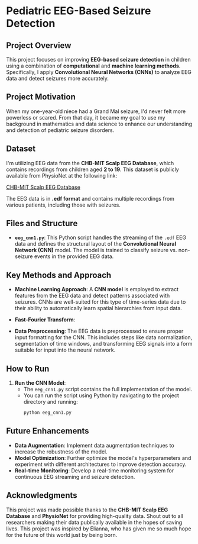 # Pediatric EEG-Based Seizure Detection

## Project Overview 

This project focuses on improving **EEG-based seizure detection** in children using a combination of **computational** and **machine learning methods**. Specifically, I apply **Convolutional Neural Networks (CNNs)** to analyze EEG data and detect seizures more accurately. 

## Project Motivation

When my one-year-old niece had a Grand Mal seizure, I'd never felt more powerless or scared. From that day, it became my goal to use my background in mathematics and data science to enhance our understanding and detection of pediatric seizure disorders.

## Dataset
I'm utilizing EEG data from the **CHB-MIT Scalp EEG Database**, which contains recordings from children aged **2 to 19**. This dataset is publicly available from PhysioNet at the following link:

[CHB-MIT Scalp EEG Database](https://archive.physionet.org/physiobank/database/chbmit/chb01/)

The EEG data is in **.edf format** and contains multiple recordings from various patients, including those with seizures.

## Files and Structure
- **`eeg_cnn1.py`**: This Python script handles the streaming of the `.edf` EEG data and defines the structural layout of the **Convolutional Neural Network (CNN)** model. The model is trained to classify seizure vs. non-seizure events in the provided EEG data.

## Key Methods and Approach
- **Machine Learning Approach**: A **CNN model** is employed to extract features from the EEG data and detect patterns associated with seizures. CNNs are well-suited for this type of time-series data due to their ability to automatically learn spatial hierarchies from input data.
  
- **Fast-Fourier Transform**:
  
- **Data Preprocessing**: The EEG data is preprocessed to ensure proper input formatting for the CNN. This includes steps like data normalization, segmentation of time windows, and transforming EEG signals into a form suitable for input into the neural network.

## How to Run
1. **Run the CNN Model**:
   - The `eeg_cnn1.py` script contains the full implementation of the model.
   - You can run the script using Python by navigating to the project directory and running:
     ```bash
     python eeg_cnn1.py
     ```

## Future Enhancements
- **Data Augmentation**: Implement data augmentation techniques to increase the robustness of the model.
- **Model Optimization**: Further optimize the model's hyperparameters and experiment with different architectures to improve detection accuracy.
- **Real-time Monitoring**: Develop a real-time monitoring system for continuous EEG streaming and seizure detection.

## Acknowledgments
This project was made possible thanks to the **CHB-MIT Scalp EEG Database** and **PhysioNet** for providing high-quality data. Shout out to all researchers making their data publically available in the hopes of saving lives.
This project was inspired by Elianna, who has given me so much hope for the future of this world just by being born.

